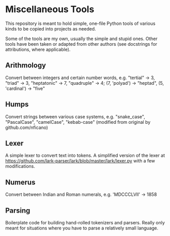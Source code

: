 # Miscellaneous Tools
This repository is meant to hold simple, one-file Python tools of various kinds to be copied into projects as needed.

Some of the tools are my own, usually the simple and stupid ones. Other tools have been taken or adapted from other authors (see docstrings for attributions, where applicable).

## Arithmology

Convert between integers and certain number words, e.g. "tertial" -> 3, "triad" -> 3, "heptatonic" -> 7, "quadruple" -> 4; (7, 'polyad') -> "heptad", (5, 'cardinal') -> "five"

## Humps 

Convert strings between various case systems, e.g. "snake_case", "PascalCase", "camelCase", "kebab-case" (modified from original by github.com/nficano)

## Lexer

A simple lexer to convert text into tokens. A simplified version of the lexer at https://github.com/lark-parser/lark/blob/master/lark/lexer.py with a few modifications.

## Numerus

Convert between Indian and Roman numerals, e.g. 'MDCCCLVII' -> 1858

## Parsing

Boilerplate code for building hand-rolled tokenizers and parsers. Really only meant for situations where you have to parse a relatively small language.